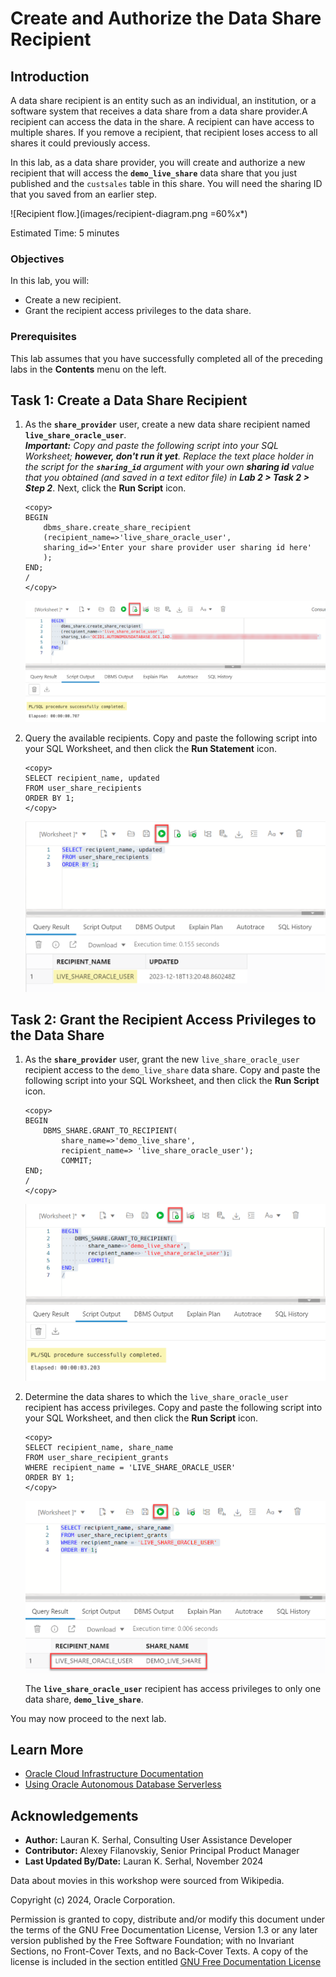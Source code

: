 # Create and Authorize the Data Share Recipient

## Introduction

A data share recipient is an entity such as an individual, an institution, or a software system that receives a data share from a data share provider.A recipient can access the data in the share. A recipient can have access to multiple shares. If you remove a recipient, that recipient loses access to all shares it could previously access.

In this lab, as a data share provider, you will create and authorize a new recipient that will access the **`demo_live_share`** data share that you just published and the `custsales` table in this share. You will need the sharing ID that you saved from an earlier step.

![Recipient flow.](images/recipient-diagram.png =60%x*)

Estimated Time: 5 minutes

### Objectives

In this lab, you will:

* Create a new recipient.
* Grant the recipient access privileges to the data share.

### Prerequisites

This lab assumes that you have successfully completed all of the preceding labs in the **Contents** menu on the left.

## Task 1: Create a Data Share Recipient

1. As the **`share_provider`** user, create a new data share recipient named **`live_share_oracle_user`**.     
_**Important:** Copy and paste the following script into your SQL Worksheet; **however, don't run it yet**. Replace the text place holder in the script for the **`sharing_id`** argument with your own **sharing id** value that you obtained (and saved in a text editor file) in **Lab 2 > Task 2 > Step 2**_. Next, click the **Run Script** icon.

    ```
    <copy>
    BEGIN
        dbms_share.create_share_recipient
        (recipient_name=>'live_share_oracle_user',
        sharing_id=>'Enter your share provider user sharing id here'
        );
    END;
    /
    </copy>
    ```

    ![Create recipient.](images/create-recipient.png)

2. Query the available recipients. Copy and paste the following script into your SQL Worksheet, and then click the **Run Statement** icon.

    ```
    <copy>
    SELECT recipient_name, updated
    FROM user_share_recipients
    ORDER BY 1;
    </copy>
    ```

    ![Query recipients.](images/query-recipients.png)

## Task 2: Grant the Recipient Access Privileges to the Data Share

1. As the **`share_provider`** user, grant the new `live_share_oracle_user` recipient access to the `demo_live_share` data share. Copy and paste the following script into your SQL Worksheet, and then click the **Run Script** icon.

    ```
    <copy>
    BEGIN
        DBMS_SHARE.GRANT_TO_RECIPIENT(
            share_name=>'demo_live_share',
            recipient_name=> 'live_share_oracle_user');
            COMMIT;
    END;
    /
    </copy>
    ```

    ![Grant access to share.](images/grant-recipient-access.png)

2. Determine the data shares to which the `live_share_oracle_user` recipient has access privileges. Copy and paste the following script into your SQL Worksheet, and then click the **Run Script** icon.

    ```
    <copy>
    SELECT recipient_name, share_name
    FROM user_share_recipient_grants
    WHERE recipient_name = 'LIVE_SHARE_ORACLE_USER'
    ORDER BY 1;
    </copy>
    ```

    ![Check recipient access privileges.](images/query-privileges.png)

    The **`live_share_oracle_user`** recipient has access privileges to only one data share, **`demo_live_share`**.

You may now proceed to the next lab.

## Learn More

* [Oracle Cloud Infrastructure Documentation](https://docs.cloud.oracle.com/en-us/iaas/Content/GSG/Concepts/baremetalintro.htm)
* [Using Oracle Autonomous Database Serverless](https://docs.oracle.com/en/cloud/paas/autonomous-database/adbsa/index.html)

## Acknowledgements

* **Author:** Lauran K. Serhal, Consulting User Assistance Developer
* **Contributor:** Alexey Filanovskiy, Senior Principal Product Manager
* **Last Updated By/Date:** Lauran K. Serhal, November 2024

Data about movies in this workshop were sourced from Wikipedia.

Copyright (c) 2024, Oracle Corporation.

Permission is granted to copy, distribute and/or modify this document
under the terms of the GNU Free Documentation License, Version 1.3
or any later version published by the Free Software Foundation;
with no Invariant Sections, no Front-Cover Texts, and no Back-Cover Texts.
A copy of the license is included in the section entitled [GNU Free Documentation License](https://oracle-livelabs.github.io/adb/shared/adb-15-minutes/introduction/files/gnu-free-documentation-license.txt)
